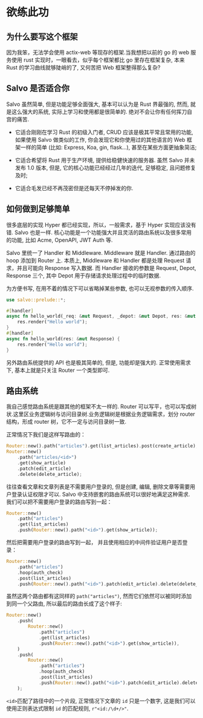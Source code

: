 # 欲练此功

## 为什么要写这个框架

因为我笨，无法学会使用 actix-web 等现存的框架.当我想把以前的 go 的 web 服务使用 rust 实现时，一眼看去，似乎每个框架都比 go 里存在框架复杂, 本来 Rust 的学习曲线就够陡峭的了, 又何苦把 Web 框架整得那么复杂?

## Salvo 是否适合你

Salvo 虽然简单, 但是功能足够全面强大, 基本可以认为是 Rust 界最强的, 然而, 就是这么强大的系统, 实际上学习和使用都是很简单的. 绝对不会让你有任何挥刀自宫的痛苦.

- 它适合刚刚在学习 Rust 的初级入门者, CRUD 应该是极其平常且常用的功能, 如果使用 Salvo 做类似的工作, 你会发现它和你使用过的其他语言的 Web 框架一样的简单 (比如: Express, Koa, gin, flask...), 甚至在某些方面更抽象简洁;

- 它适合希望将 Rust 用于生产环境, 提供给稳健快速的服务器. 虽然 Salvo 并未发布 1.0 版本, 但是, 它的核心功能已经经过几年的迭代, 足够稳定, 且问题修复及时;

- 它适合毛发已经不再茂密但是还每天不停掉发的你.

## 如何做到足够简单

很多底层的实现 Hyper 都已经实现，所以，一般需求，基于 Hyper 实现应该没有错. Salvo 也是一样. 核心功能是一个功能强大并且灵活的路由系统以及很多常用的功能, 比如 Acme, OpenAPI, JWT Auth 等.

Salvo 里统一了 Handler 和 Middleware. Middleware 就是 Handler. 通过路由的 hoop 添加到 Router 上. 本质上, Middleware 和 Handler 都是处理 Request 请求，并且可能向 Response 写入数据. 而 Handler 接收的参数是 Request, Depot, Response 三个, 其中 Depot 用于存储请求处理过程中的临时数据. 

为方便书写, 在用不着的情况下可以省略掉某些参数, 也可以无视参数的传入顺序.

```rust
use salvo::prelude::*;

#[handler]
async fn hello_world(_req: &mut Request, _depot: &mut Depot, res: &mut Response) {
    res.render("Hello world");
}
#[handler]
async fn hello_world(res: &mut Response) {
    res.render("Hello world");
}
```

另外路由系统提供的 API 也是极其简单的, 但是, 功能却是强大的. 正常使用需求下, 基本上就是只关注 Router 一个类型即可.

## 路由系统

我自己感觉路由系统是跟其他的框架不太一样的. Router 可以写平，也可以写成树状.这里区业务逻辑树与访问目录树.业务逻辑树是根据业务逻辑需求，划分 router 结构，形成 router 树，它不一定与访问目录树一致.

正常情况下我们是这样写路由的：

```rust
Router::new().path("articles").get(list_articles).post(create_article);
Router::new()
    .path("articles/<id>")
    .get(show_article)
    .patch(edit_article)
    .delete(delete_article);
```

往往查看文章和文章列表是不需要用户登录的, 但是创建, 编辑, 删除文章等需要用户登录认证权限才可以. Salvo 中支持嵌套的路由系统可以很好地满足这种需求. 我们可以把不需要用户登录的路由写到一起：

```rust
Router::new()
    .path("articles")
    .get(list_articles)
    .push(Router::new().path("<id>").get(show_article));
```

然后把需要用户登录的路由写到一起， 并且使用相应的中间件验证用户是否登录：
```rust
Router::new()
    .path("articles")
    .hoop(auth_check)
    .post(list_articles)
    .push(Router::new().path("<id>").patch(edit_article).delete(delete_article));
```

虽然这两个路由都有这同样的 ```path("articles")```, 然而它们依然可以被同时添加到同一个父路由, 所以最后的路由长成了这个样子:

```rust
Router::new()
    .push(
        Router::new()
            .path("articles")
            .get(list_articles)
            .push(Router::new().path("<id>").get(show_article)),
    )
    .push(
        Router::new()
            .path("articles")
            .hoop(auth_check)
            .post(list_articles)
            .push(Router::new().path("<id>").patch(edit_article).delete(delete_article)),
    );
```

```<id>```匹配了路径中的一个片段, 正常情况下文章的 ```id``` 只是一个数字, 这是我们可以使用正则表达式限制 ```id``` 的匹配规则, ```r"<id:/\d+/>"```.
